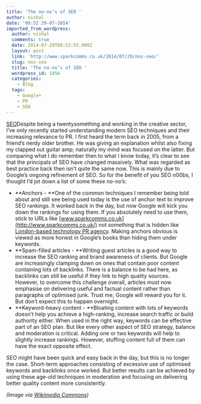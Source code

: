 ```yaml
---
title: 'The no-no’s of SEO '
author: nishal
date: '09:52 29-07-2014'
imported_from_wordpress:
  author: nishal
  comments: true
  date: 2014-07-29T08:52:55.000Z
  layout: post
  link: 'http://www.sparkcomms.co.uk/2014/07/29/nos-seo/'
  slug: nos-seo
  title: 'The no-no’s of SEO '
  wordpress_id: 1856
  categories:
    - Blog
  tags:
    - Google+
    - PR
    - SEO
---
```


[SEO](Seo-blocks-300x231.gif)Despite being a twentysomething and working in the creative sector, I’ve only recently started understanding modern SEO techniques and their increasing relevance to PR. I first heard the term back in 2005, from a friend’s nerdy older brother. He was giving an explanation whilst also fixing my clapped out guitar amp; naturally my mind was focused on the latter. But comparing what I do remember then to what I know today, it’s clear to see that the principals of SEO have changed massively. What was regarded as best practice back then isn’t quite the same now. This is mainly due to Google’s ongoing refinement of SEO. So for the benefit of you SEO n00bs, I thought I’d jot down a list of some these no-no’s:

  * **Anchors - **One of the common techniques I remember being told about and still see being used today is the use of anchor text to improve SEO rankings. It worked back in the day, but now Google will kick you down the rankings for using them. If you absolutely need to use them, stick to URLs like [www.sparkcomms.co.uk](http://www.sparkcomms.co.uk/) not something that is hidden like [London-based technology PR agency](http://www.sparkcomms.co.uk/). Making anchors obvious is viewed as more honest in Google’s books than hiding them under keywords.
  * **Spam-filled articles - **Writing guest articles is a good way to increase the SEO ranking and brand awareness of clients. But Google are increasingly clamping down on ones that contain poor content containing lots of backlinks. There is a balance to be had here, as backlinks can still be useful if they link to high quality sources.  However, to overcome this challenge overall, articles must now emphasise on delivering useful and factual content rather than paragraphs of optimised junk. Trust me; Google will reward you for it. But don’t expect this to happen overnight.
  * **Keyword-heavy content - **Bloating content with lots of keywords doesn’t help you achieve a high-ranking, increase search traffic or build authority either. When used in the right way, keywords can be effective part of an SEO plan. But like every other aspect of SEO strategy, balance and moderation is critical. Adding one or two keywords will help to slightly increase rankings. However, stuffing content full of them can have the exact opposite effect.

SEO might have been quick and easy back in the day, but this is no longer the case. Short-term approaches consisting of excessive use of optimised keywords and backlinks once worked. But better results can be achieved by using these age-old techniques in moderation and focusing on delivering better quality content more consistently.

_(Image via [Wikimedia Commons](http://commons.wikimedia.org/wiki/File%3ASeo-blocks.gif))_

